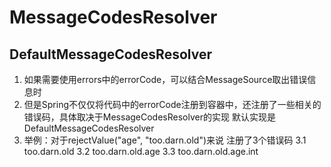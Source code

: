 # MessageCodesResolver
## DefaultMessageCodesResolver
1. 如果需要使用errors中的errorCode，可以结合MessageSource取出错误信息时
2. 但是Spring不仅仅将代码中的errorCode注册到容器中，还注册了一些相关的错误码，具体取决于MessageCodesResolver的实现
默认实现是DefaultMessageCodesResolver
3. 举例：对于rejectValue("age", "too.darn.old")来说
注册了3个错误码
3.1 too.darn.old
3.2 too.darn.old.age
3.3 too.darn.old.age.int

